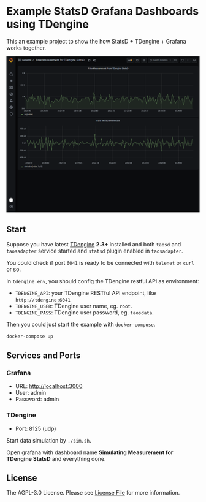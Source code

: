# Example StatsD Grafana Dashboards using TDengine

This an example project to show the how StatsD + TDengine + Grafana works together.

![Dashboard](dashboards/statsd-with-tdengine-view.png)

## Start

Suppose you have latest [TDengine](http://taosdata.com/) **2.3+** installed and both `taosd` and `taosadapter` service started and `statsd` plugin enabled in `taosadapter`.

You could check if port `6041` is ready to be connected with `telenet` or `curl` or so.

In `tdengine.env`, you should config the TDengine restful API as environment:

- `TDENGINE_API`: your TDengine RESTful API endpoint, like `http://tdengine:6041`
- `TDENGINE_USER`: TDengine user name, eg. `root`.
- `TDENGINE_PASS`: TDengine user password, eg. `taosdata`.

Then you could just start the example with `docker-compose`.

```bash
docker-compose up
```

## Services and Ports

### Grafana

- URL: <http://localhost:3000>
- User: admin
- Password: admin

### TDengine

- Port: 8125 (udp)

Start data simulation by `./sim.sh`.

Open grafana with dashboard name **Simulating Measurement for TDengine StatsD** and everything done.

## License

The AGPL-3.0 License. Please see [License File](LICENSE) for more information.
